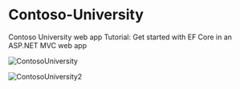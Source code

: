 # Contoso-University
Contoso University web app
Tutorial: Get started with EF Core in an ASP.NET MVC web app

![ContosoUniversity](https://user-images.githubusercontent.com/26252247/66704805-2fec4980-ed28-11e9-9c46-b8b5370ebccc.png)

![ContosoUniversity2](https://user-images.githubusercontent.com/26252247/66704806-2fec4980-ed28-11e9-9a2f-c9f793eab7a2.png)
